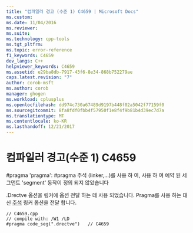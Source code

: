 ```yaml
---
title: "컴파일러 경고 (수준 1) C4659 | Microsoft Docs"
ms.custom: 
ms.date: 11/04/2016
ms.reviewer: 
ms.suite: 
ms.technology: cpp-tools
ms.tgt_pltfrm: 
ms.topic: error-reference
f1_keywords: C4659
dev_langs: C++
helpviewer_keywords: C4659
ms.assetid: e29ba8db-7917-43f6-8e34-868b752279ae
caps.latest.revision: "7"
author: corob-msft
ms.author: corob
manager: ghogen
ms.workload: cplusplus
ms.openlocfilehash: dd974c730a67489d9197b448f02a5042f77159f0
ms.sourcegitcommit: 8fa8fdf0fbb4f57950f1e8f4f9b81b4d39ec7d7a
ms.translationtype: MT
ms.contentlocale: ko-KR
ms.lasthandoff: 12/21/2017
---
```

# <a name="compiler-warning-level-1-c4659"></a>컴파일러 경고(수준 1) C4659
\#pragma 'pragma': #pragma 주석 (linker,...)를 사용 하 여, 사용 하 여 예약 된 세그먼트 'segment' 동작이 정의 되지 않았습니다  
  
 .Drectve 옵션을 링커에 옵션 전달 하는 데 사용 되었습니다. Pragma를 사용 하는 대신 [주석](../../preprocessor/comment-c-cpp.md) 링커 옵션을 전달 합니다.  
  
```  
// C4659.cpp  
// compile with: /W1 /LD  
#pragma code_seg(".drectve")   // C4659  
```